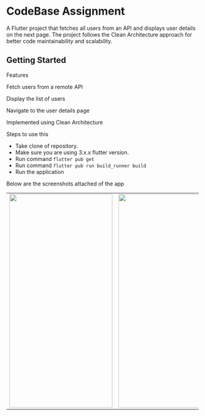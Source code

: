 CodeBase Assignment
========

A Flutter project that fetches all users from an API and displays user details on the next page. The project follows the Clean Architecture approach for better code maintainability and scalability.




Getting Started
---------------

Features

Fetch users from a remote API

Display the list of users

Navigate to the user details page

Implemented using Clean Architecture


Steps to use this
- Take clone of repository.
- Make sure you are using 3.x.x flutter version.
- Run command `flutter pub get`
- Run command `flutter pub run build_runner build`
- Run the application

Below are the screenshots attached of the app

<table>

  <tr>
    <td><img src="https://github.com/user-attachments/assets/df9d9ffa-7607-430d-bd2c-f1f9dcf46969" width=270 height=560></td>
    <td><img src="https://github.com/user-attachments/assets/08755373-071b-4c3f-9cf2-1bab6cff67c1" width=270 height=560></td>

  </tr>
 </table>

 <table>
 
 </table>
